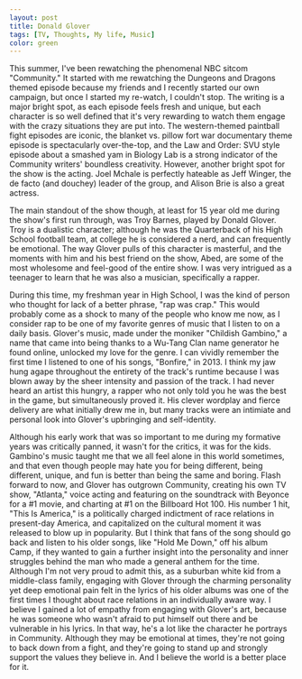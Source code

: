 ```yaml
---
layout: post
title: Donald Glover
tags: [TV, Thoughts, My life, Music]
color: green
---
```


This summer, I've been rewatching the phenomenal NBC sitcom "Community." It started with me rewatching the Dungeons and Dragons themed episode because my friends and I recently started our own campaign, but once I started my re-watch, I couldn't stop. The writing is a major bright spot, as each episode feels fresh and unique, but each character is so well defined that it's very rewarding to watch them engage with the crazy situations they are put into. The western-themed paintball fight episodes are iconic, the blanket vs. pillow fort war documentary theme episode is spectacularly over-the-top, and the Law and Order: SVU style episode about a smashed yam in Biology Lab is a strong indicator of the Community writers' boundless creativity. However, another bright spot for the show is the acting. Joel Mchale is perfectly hateable as Jeff Winger, the de facto (and douchey) leader of the group, and Alison Brie is also a great actress. 

The main standout of the show though, at least for 15 year old me during the show's first run through, was Troy Barnes, played by Donald Glover. Troy is a dualistic character; although he was the Quarterback of his High School football team, at college he is considered a nerd, and can frequently be emotional. The way Glover pulls of this character is masterful, and the moments with him and his best friend on the show, Abed, are some of the most wholesome and feel-good of the entire show. I was very intrigued as a teenager to learn that he was also a musician, specifically a rapper. 

During this time, my freshman year in High School, I was the kind of person who thought for lack of a better phrase, "rap was crap." This would probably come as a shock to many of the people who know me now, as I consider rap to be one of my favorite genres of music that I listen to on a daily basis. Glover's music, made under the moniker "Childish Gambino," a name that came into being thanks to a Wu-Tang Clan name generator he found online, unlocked my love for the genre. I can vividly remember the first time I listened to one of his songs, "Bonfire," in 2013. I think my jaw hung agape throughout the entirety of the track's runtime because I was blown away by the sheer intensity and passion of the track. I had never heard an artist this hungry, a rapper who not only told you he was the best in the game, but simultaneously proved it. His clever wordplay and fierce delivery are what initially drew me in, but many tracks were an intimiate and personal look into Glover's upbringing and self-identity. 

Although his early work that was so important to me during my formative years was critically panned, it wasn't for the critics, it was for the kids. Gambino's music taught me that we all feel alone in this world sometimes, and that even though people may hate you for being different, being different, unique, and fun is better than being the same and boring. Flash forward to now, and Glover has outgrown Community, creating his own TV show, "Atlanta," voice acting and featuring on the soundtrack with Beyonce for a #1 movie, and charting at #1 on the Billboard Hot 100. His number 1 hit, "This Is America," is a  politically charged indictment of race relations in present-day America, and capitalized on the cultural moment it was released to blow up in popularity. But I think that fans of the song should go back and listen to his older songs, like "Hold Me Down," off his album Camp, if they wanted to gain a further insight into the personality and inner struggles behind the man who made a general anthem for the time. Although I'm not very proud to admit this, as a suburban white kid from a middle-class family, engaging with Glover through the charming personality yet deep emotional pain felt in the lyrics of his older albums was one of the first times I thought about race relations in an individually aware way. I believe I gained a lot of empathy from engaging with Glover's art, because he was someone who wasn't afraid to put himself out there and be vulnerable in his lyrics. In that way, he's a lot like the character he portrays in Community. Although they may be emotional at times, they're not going to back down from a fight, and they're going to stand up and strongly support the values they believe in. And I believe the world is a better place for it.
